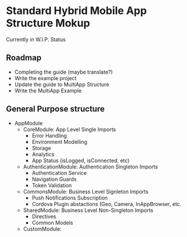 # Standard Hybrid Mobile App Structure Mokup
Currently in W.I.P. Status
## Roadmap
- Completing the guide (maybe translate?)
- Write the example project
- Update the guide to MultiApp Structure
- Write the MultiApp Example
## General Purpose structure
 - AppModule
	- CoreModule: App Level Single Imports
		- Error Handling
		- Environment Modelling
		- Storage
		- Analytics
		- App Status (isLogged, isConnected, etc)
	- AuthenticationModule: Authentication Singleton Imports
		- Authentication Service
		- Navigation Guards
		- Token Validation
	- CommonsModule: Business Level Signleton Imports
		- Push Notifications Subscription
		- Cordova Plugin abstactions (Geo, Camera, InAppBrowser, etc.
	- SharedModule: Business Level Non-Singleton Imports
		- Directives
		- Common Models
	- CustomModule:
